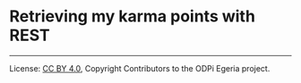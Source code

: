 <!-- SPDX-License-Identifier: CC-BY-4.0 -->
<!-- Copyright Contributors to the ODPi Egeria project. -->

# Retrieving my karma points with REST




----
License: [CC BY 4.0](https://creativecommons.org/licenses/by/4.0/),
Copyright Contributors to the ODPi Egeria project.
